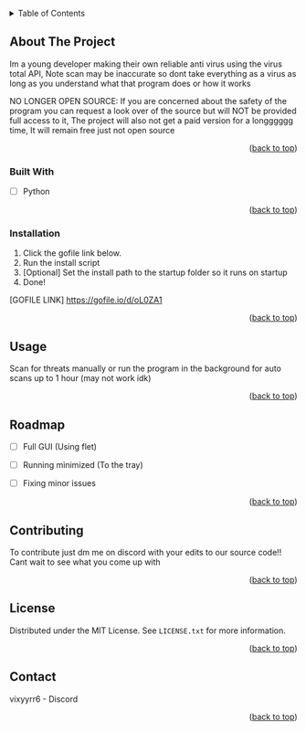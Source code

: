 <!-- Improved compatibility of back to top link: See: https://github.com/othneildrew/Best-README-Template/pull/73 -->
<a id="readme-top"></a>


<!-- TABLE OF CONTENTS -->
<details>
  <summary>Table of Contents</summary>
  <ol>
    <li>
      <a href="#about-the-project">About The Project</a>
      <ul>
        <li><a href="#built-with">Built With</a></li>
      </ul>
    </li>
    <li>
      <ul>
        <li><a href="#prerequisites">Prerequisites</a></li>
        <li><a href="#installation">Installation</a></li>
      </ul>
    </li>
    <li><a href="#usage">Usage</a></li>
    <li><a href="#roadmap">Roadmap</a></li>
    <li><a href="#contributing">Contributing</a></li>
  </ol>
</details>



<!-- ABOUT THE PROJECT -->
## About The Project

Im a young developer making their own reliable anti virus using the virus total API, Note scan may be inaccurate so dont take everything as a virus as long as you understand what that program does or how it works

NO LONGER OPEN SOURCE: If you are concerned about the safety of the program you can request a look over of the source but will NOT be provided full access to it, The project will also not get a paid version for a longggggg time, It will remain free just not open source

<p align="right">(<a href="#readme-top">back to top</a>)</p>



### Built With
- [ ] Python
<p align="right">(<a href="#readme-top">back to top</a>)</p>



### Installation

1. Click the gofile link below.
2. Run the install script
3. [Optional] Set the install path to the startup folder so it runs on startup
4. Done!

[GOFILE LINK]
https://gofile.io/d/oL0ZA1

<p align="right">(<a href="#readme-top">back to top</a>)</p>


## Usage

Scan for threats manually or run the program in the background for auto scans up to 1 hour (may not work idk)

<p align="right">(<a href="#readme-top">back to top</a>)</p>



<!-- ROADMAP -->
## Roadmap

- [ ] Full GUI (Using flet)
- [ ] Running minimized (To the tray)
- [ ] Fixing minor issues 


<p align="right">(<a href="#readme-top">back to top</a>)</p>



<!-- CONTRIBUTING -->
## Contributing

To contribute just dm me on discord with your edits to our source code!! Cant wait to see what you come up with 

<p align="right">(<a href="#readme-top">back to top</a>)</p>



<!-- LICENSE -->
## License

Distributed under the MIT License. See `LICENSE.txt` for more information.

<p align="right">(<a href="#readme-top">back to top</a>)</p>



<!-- CONTACT -->
## Contact

vixyyrr6 - Discord


<p align="right">(<a href="#readme-top">back to top</a>)</p>


